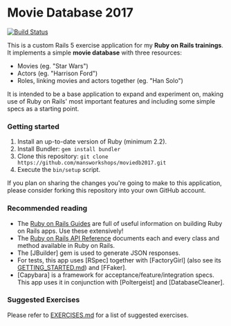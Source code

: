 # Movie Database 2017

[![Build Status](https://travis-ci.org/mansworkshops/moviedb2017.svg?branch=master)](https://travis-ci.org/mansworkshops/moviedb2017)

This is a custom Rails 5 exercise application for my **Ruby on Rails trainings**. It implements a simple **movie database** with three resources:

- Movies (eg. "Star Wars")
- Actors (eg. "Harrison Ford")
- Roles, linking movies and actors together (eg. "Han Solo")

It is intended to be a base application to expand and experiment on, making use of Ruby on Rails' most important features and including some simple specs as a starting point.


### Getting started

1. Install an up-to-date version of Ruby (minimum 2.2).
2. Install Bundler: `gem install bundler`
3. Clone this repository: `git clone https://github.com/mansworkshops/moviedb2017.git`
4. Execute the `bin/setup` script.

If you plan on sharing the changes you're going to make to this application, please consider forking this repository into your own GitHub account.


### Recommended reading

- The [Ruby on Rails Guides](http://guides.rubyonrails.org/) are full of useful information on building Ruby on Rails apps. Use these extensively!
- The [Ruby on Rails API Reference](http://api.rubyonrails.org/) documents each and every class and method available in Ruby on Rails.
- The [JBuilder] gem is used to generate JSON responses.
- For tests, this app uses [RSpec] together with [FactoryGirl] (also see its [GETTING_STARTED.md](https://github.com/thoughtbot/factory_girl/blob/master/GETTING_STARTED.md)) and [FFaker].
- [Capybara] is a framework for acceptance/feature/integration specs. This app uses it in conjunction with [Poltergeist] and [DatabaseCleaner].


### Suggested Exercises

Please refer to [EXERCISES.md](EXERCISES.md) for a list of suggested exercises.
